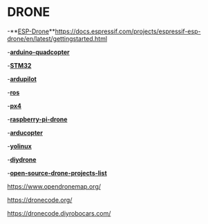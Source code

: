 # DRONE

-**[ESP-Drone](https://docs.espressif.com/projects/espressif-esp-drone/en/latest/gettingstarted.html)**https://docs.espressif.com/projects/espressif-esp-drone/en/latest/gettingstarted.html

-**[arduino-quadcopter](https://www.mydronelab.com/blog/arduino-quadcopter.html)**

-**[STM32](http://www.brokking.net/)**

-**[ardupilot](https://ardupilot.org/copter/)**

-**[ros](https://www.ros.org/)**

-**[px4](https://px4.io/)**

-**[raspberry-pi-drone](https://dojofordrones.com/raspberry-pi-drone/)**

-**[arducopter](https://www.arducopter.co.uk/)**

-**[yolinux](https://www.yolinux.com/TUTORIALS/Drones.html)**

-**[diydrone](https://diydrones.com/)**

-**[open-source-drone-projects-list](http://www.caldat.com/b/open-source-drone-projects-list-cm583)**

https://www.opendronemap.org/

https://dronecode.org/

https://dronecode.diyrobocars.com/
